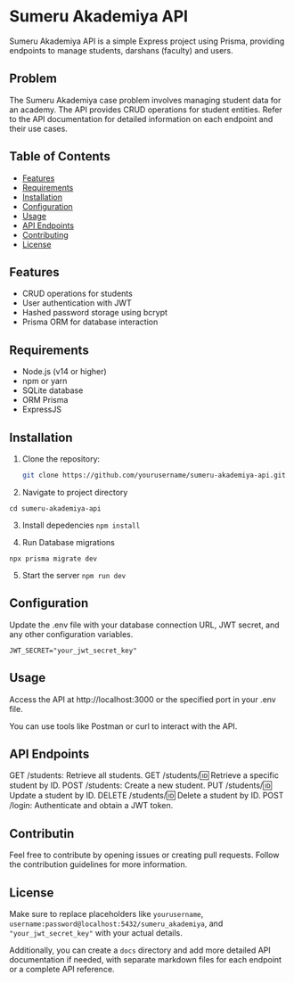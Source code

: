 # Sumeru Akademiya API

Sumeru Akademiya API is a simple Express project using Prisma, providing endpoints to manage students, darshans (faculty) and users.

## Problem

The Sumeru Akademiya case problem involves managing student data for an academy. The API provides CRUD operations for student entities. Refer to the API documentation for detailed information on each endpoint and their use cases.

## Table of Contents

- [Features](#features)
- [Requirements](#requirements)
- [Installation](#installation)
- [Configuration](#configuration)
- [Usage](#usage)
- [API Endpoints](#api-endpoints)
- [Contributing](#contributing)
- [License](#license)

## Features

- CRUD operations for students
- User authentication with JWT
- Hashed password storage using bcrypt
- Prisma ORM for database interaction

## Requirements

- Node.js (v14 or higher)
- npm or yarn
- SQLite database
- ORM Prisma
- ExpressJS

## Installation

1. Clone the repository:

   ```bash
   git clone https://github.com/yourusername/sumeru-akademiya-api.git
   ```

2. Navigate to project directory

`cd sumeru-akademiya-api`

3. Install depedencies
   `npm install`

4. Run Database migrations

```npx prisma migrate dev```

5. Start the server
   `npm run dev`

## Configuration

Update the .env file with your database connection URL, JWT secret, and any other configuration variables.

```DATABASE_URL="postgresql://username:password@localhost:5432/sumeru_akademiya"
JWT_SECRET="your_jwt_secret_key"
```

## Usage

Access the API at http://localhost:3000 or the specified port in your .env file.

You can use tools like Postman or curl to interact with the API.

## API Endpoints

GET /students: Retrieve all students.
GET /students/:id: Retrieve a specific student by ID.
POST /students: Create a new student.
PUT /students/:id: Update a student by ID.
DELETE /students/:id: Delete a student by ID.
POST /login: Authenticate and obtain a JWT token.

## Contributin

Feel free to contribute by opening issues or creating pull requests. Follow the contribution guidelines for more information.

## License

Make sure to replace placeholders like `yourusername`, `username:password@localhost:5432/sumeru_akademiya`, and `"your_jwt_secret_key"` with your actual details.

Additionally, you can create a `docs` directory and add more detailed API documentation if needed, with separate markdown files for each endpoint or a complete API reference.
